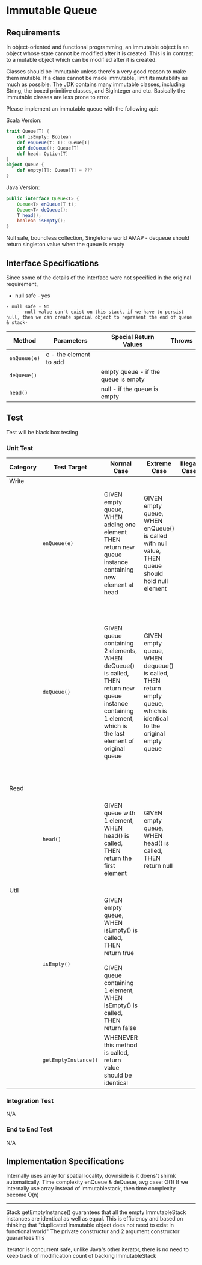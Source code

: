 # Immutable Queue

## Requirements
In object-oriented and functional programming, an immutable object is an object whose state cannot be modified after it is created. This is in contrast to a mutable object which can be modified after it is created. 

Classes should be immutable unless there's a very good reason to make them mutable. If a class cannot be made immutable, limit its mutability as much as possible. The JDK contains many immutable classes, including String, the boxed primitive classes, and BigInteger and etc. Basically the immutable classes are less prone to error. 

Please implement an immutable queue with the following api:
	
Scala Version:
```scala
trait Queue[T] {
	def isEmpty: Boolean
	def enQueue(t: T): Queue[T]
	def deQueue(): Queue[T]
	def head: Option[T]
}
object Queue {
	def empty[T]: Queue[T] = ???
}
```

Java Version:
```java
public interface Queue<T> {
	Queue<T> enQueue(T t);
	Queue<T> deQueue();
	T head();
	boolean isEmpty();
}
```

Null safe, boundless collection, Singletone world AMAP - dequeue should return singleton value when the queue is empty

## Interface Specifications
Since some of the details of the interface were not specified in the original requirement, 

- null safe - yes
````
- null safe - No
    - -null value can't exist on this stack, if we have to persist null, then we can create special object to represent the end of queue & stack-
````

| Method | Parameters | Special Return Values | Throws |
| --- | --- | --- | --- |
| `enQueue(e)` | e - the element to add | | |
| `deQueue()` | | empty queue - if the queue is empty | |
| `head()` | | null - if the queue is empty | |

## Test
Test will be black box testing

### Unit Test
| Category | Test Target | Normal Case | Extreme Case | Illegal Case | Strange Case |
| --- | --- | --- | --- | --- | --- |
| Write | | | | | |
| | `enQueue(e)` | GIVEN empty queue, WHEN adding one element THEN return new queue instance containing new element at head | GIVEN empty queue, WHEN enQueue() is called with null value, THEN queue should hold null element| | GIVEN empty queue, WHEN adding identical element twice, THEN return new queue instance containing 2 element |
| | `deQueue()` | GIVEN queue containing 2 elements, WHEN deQueue() is called, THEN return new queue instance containing 1 element, which is the last element of original queue | GIVEN empty queue, WHEN dequeue() is called, THEN return empty queue, which is identical to the original empty queue | | GIVEN empty queue and another queue containing 1 element, WHEN dequeue() is called on 1 element queue, THEN return empty queue which is identical to original empty queue|
| Read | | | | | |
| | `head()` | GIVEN queue with 1 element, WHEN head() is called, THEN return the first element | GIVEN empty queue, WHEN head() is called, THEN return null | | GIVEN queue containing null value as an element (size == 1), WHEN head is called, THEN return null
| Util | | | | | |
| | `isEmpty()` | GIVEN empty queue, WHEN isEmpty() is called, THEN return true <br><br> GIVEN queue containing 1 element, WHEN isEmpty() is called, THEN return false | | | |
| | `getEmptyInstance()` | WHENEVER this method is called, return value should be identical | | | |

### Integration Test
N/A

### End to End Test
N/A

## Implementation Specifications

Internally uses array for spatial locality, downside is it doens't shirnk automatically.
Time complexity enQueue & deQueue, avg case: O(1)
If we internally use array instead of immutablestack, then time complexity become O(n)

---
Stack
getEmptyInstance() guarantees that all the empty ImmutableStack instances are identical as well as equal.
This is efficiency and based on thinking that "duplicated Immutable object does not need to exist in functional world"
The private constructur and 2 argument constructor guarantees this

Iterator is concurrent safe, unlike Java's other iterator, there is no need to keep track of modification count of backing ImmutableStack